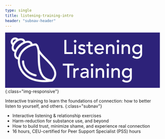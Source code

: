 ```yaml
---
type: single
title: listening-training-intro
header: "subnav-header"
---
```


![](/assets/images/listening-training-logo.png){:class="img-responsive"}

Interactive training to learn the foundations of connection: how to better listen to yourself, and others.
{:class="subnav"}

- Interactive listening & relationship exercises
- Harm-reduction for substance use, and beyond
- How to build trust, minimize shame, and experience real connection
- 16 hours, CEU-certified for Peer Support Specialist (PSS) hours
